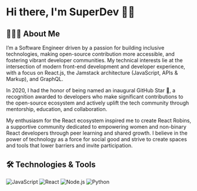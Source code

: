 # Hi there, I'm SuperDev 👋🏾

## 👩🏾‍💻 About Me

I’m a Software Engineer driven by a passion for building inclusive technologies, making open-source contribution more accessible, and fostering vibrant developer communities. My technical interests lie at the intersection of modern front-end development and developer experience, with a focus on React.js, the Jamstack architecture (JavaScript, APIs & Markup), and GraphQL.

In 2020, I had the honor of being named an inaugural GitHub Star 🌟, a recognition awarded to developers who make significant contributions to the open-source ecosystem and actively uplift the tech community through mentorship, education, and collaboration.

My enthusiasm for the React ecosystem inspired me to create React Robins, a supportive community dedicated to empowering women and non-binary React developers through peer learning and shared growth. I believe in the power of technology as a force for social good and strive to create spaces and tools that lower barriers and invite participation.

## 🛠️ Technologies & Tools

![JavaScript](https://img.shields.io/badge/-JavaScript-black?style=flat-square&logo=javascript)
![React](https://img.shields.io/badge/-React-black?style=flat-square&logo=react)
![Node.js](https://img.shields.io/badge/-Node.js-black?style=flat-square&logo=node.js)
![Python](https://img.shields.io/badge/-Python-black?style=flat-square&logo=python)
